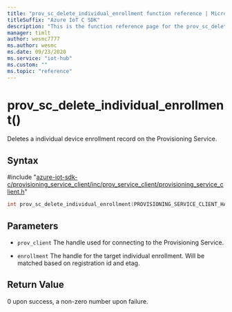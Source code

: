 ```yaml
---                             
title: "prov_sc_delete_individual_enrollment function reference | Microsoft Docs" 
titleSuffix: "Azure IoT C SDK"            
description: "This is the function reference page for the prov_sc_delete_individual_enrollment() function in the Azure IoT C SDK. This SDK is used with Azure IoT Hub and Azure IoT Hub Device Provisioning Service"            
manager: timlt                 
author: wesmc7777              
ms.author: wesmc               
ms.date: 09/23/2020                    
ms.service: "iot-hub"             
ms.custom: ""                
ms.topic: "reference"        
---                            
```


# prov_sc_delete_individual_enrollment()

Deletes a individual device enrollment record on the Provisioning Service.

## Syntax

\#include "[azure-iot-sdk-c/provisioning_service_client/inc/prov_service_client/provisioning_service_client.h](../provisioning-service-client-h.md)"  
```C
int prov_sc_delete_individual_enrollment(PROVISIONING_SERVICE_CLIENT_HANDLE  MU_IFCOMMA2);
```

## Parameters
* `prov_client` The handle used for connecting to the Provisioning Service. 

* `enrollment` The handle for the target individual enrollment. Will be matched based on registration id and etag.

## Return Value
0 upon success, a non-zero number upon failure.

